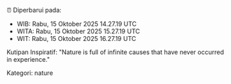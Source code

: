 ⏰ Diperbarui pada:
- WIB: Rabu, 15 Oktober 2025 14.27.19 UTC
- WITA: Rabu, 15 Oktober 2025 15.27.19 UTC
- WIT: Rabu, 15 Oktober 2025 16.27.19 UTC

Kutipan Inspiratif:
"Nature is full of infinite causes that have never occurred in experience."


Kategori: nature

